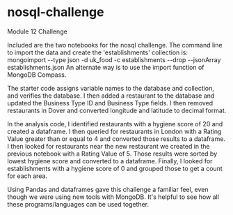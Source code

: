 # nosql-challenge
Module 12 Challenge

Included are the two notebooks for the nosql challenge.  The command line to import the data and create the 'establishments' collection is:
mongoimport --type json -d uk_food -c establishments --drop --jsonArray establishments.json  An alternate way is to use the import function of MongoDB Compass.

The starter code assigns variable names to the database and collection, and verifies the database.  I then added a restaurant to the database and updated the Business Type ID and Business Type fields.  I then removed restaurants in Dover and converted longitude and latitude to decimal format.

In the analysis code, I identified restaurants with a hygiene score of 20 and created a dataframe.  I then queried for restaurants in London with a Rating Value greater than or equal to 4 and converted those results to a dataframe.  I then looked for restaurants near the new restaurant we created in the previous notebook with a Rating Value of 5.  Those results were sorted by lowest hygiene score and converted to a dataframe.  Finally, I looked for establishments with a hygiene score of 0 and grouped those to get a count for each area.

Using Pandas and dataframes gave this challenge a familiar feel, even though we were using new tools with MongoDB.  It's helpful to see how all these programs/languages can be used together.
